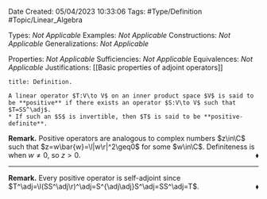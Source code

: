 <div class="topSpace"></div>

Date Created: 05/04/2023 10:33:06
Tags: #Type/Definition #Topic/Linear_Algebra

Types: <i>Not Applicable</i>
Examples: <i>Not Applicable</i>
Constructions: <i>Not Applicable</i>
Generalizations: <i>Not Applicable</i>

Properties: <i>Not Applicable</i>
Sufficiencies: <i>Not Applicable</i>
Equivalences: <i>Not Applicable</i>
Justifications: [[Basic properties of adjoint operators]]

``` ad-Definition
title: Definition.

A linear operator $T:V\to V$ on an inner product space $V$ is said to be **positive** if there exists an operator $S:V\to V$ such that $T=SS^\adj$.
* If such an $S$ is invertible, then $T$ is said to be **positive-definite**.

```

<b>Remark.</b> Positive operators are analogous to complex numbers $z\in\C$ such that $z=w\bar{w}=\l|w\r|^2\geq0$ for some $w\in\C$. Definiteness is when $w\neq0$, so $z>0$.<span style="float:right;">$\blacklozenge$</span>

---

<b>Remark.</b> Every positive operator is self-adjoint since $T^\adj=\l(SS^\adj\r)^\adj=S^{\adj\adj}S^\adj=SS^\adj=T$.<span style="float:right;">$\blacklozenge$</span>
